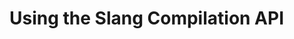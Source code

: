 # Using the Slang Compilation API

[//]: # (TODO: write documentation on compilation API here, and update link in docs/index.md)